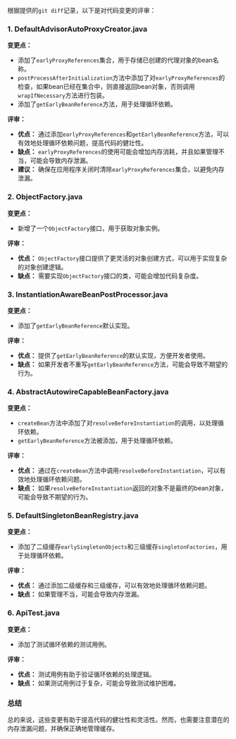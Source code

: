 根据提供的`git diff`记录，以下是对代码变更的评审：

### 1. DefaultAdvisorAutoProxyCreator.java

**变更点：**
- 添加了`earlyProxyReferences`集合，用于存储已创建的代理对象的bean名称。
- `postProcessAfterInitialization`方法中添加了对`earlyProxyReferences`的检查，如果bean已经在集合中，则直接返回bean对象，否则调用`wrapIfNecessary`方法进行包装。
- 添加了`getEarlyBeanReference`方法，用于处理循环依赖。

**评审：**
- **优点：** 通过添加`earlyProxyReferences`和`getEarlyBeanReference`方法，可以有效地处理循环依赖问题，提高代码的健壮性。
- **缺点：** `earlyProxyReferences`的使用可能会增加内存消耗，并且如果管理不当，可能会导致内存泄漏。
- **建议：** 确保在应用程序关闭时清除`earlyProxyReferences`集合，以避免内存泄漏。

### 2. ObjectFactory.java

**变更点：**
- 新增了一个`ObjectFactory`接口，用于获取对象实例。

**评审：**
- **优点：** `ObjectFactory`接口提供了更灵活的对象创建方式，可以用于实现复杂的对象创建逻辑。
- **缺点：** 需要实现`ObjectFactory`接口的类，可能会增加代码复杂度。

### 3. InstantiationAwareBeanPostProcessor.java

**变更点：**
- 添加了`getEarlyBeanReference`默认实现。

**评审：**
- **优点：** 提供了`getEarlyBeanReference`的默认实现，方便开发者使用。
- **缺点：** 如果开发者不重写`getEarlyBeanReference`方法，可能会导致不期望的行为。

### 4. AbstractAutowireCapableBeanFactory.java

**变更点：**
- `createBean`方法中添加了对`resolveBeforeInstantiation`的调用，以处理循环依赖。
- `getEarlyBeanReference`方法被添加，用于处理循环依赖。

**评审：**
- **优点：** 通过在`createBean`方法中调用`resolveBeforeInstantiation`，可以有效地处理循环依赖问题。
- **缺点：** 如果`resolveBeforeInstantiation`返回的对象不是最终的bean对象，可能会导致不期望的行为。

### 5. DefaultSingletonBeanRegistry.java

**变更点：**
- 添加了二级缓存`earlySingletonObjects`和三级缓存`singletonFactories`，用于处理循环依赖。

**评审：**
- **优点：** 通过添加二级缓存和三级缓存，可以有效地处理循环依赖问题。
- **缺点：** 如果管理不当，可能会导致内存泄漏。

### 6. ApiTest.java

**变更点：**
- 添加了测试循环依赖的测试用例。

**评审：**
- **优点：** 测试用例有助于验证循环依赖的处理逻辑。
- **缺点：** 如果测试用例过于复杂，可能会导致测试维护困难。

### 总结

总的来说，这些变更有助于提高代码的健壮性和灵活性。然而，也需要注意潜在的内存泄漏问题，并确保正确地管理缓存。
